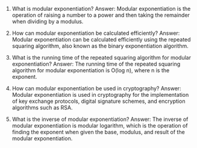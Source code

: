 

1. What is modular exponentiation?
Answer: Modular exponentiation is the operation of raising a number to a power and then taking the remainder when dividing by a modulus.

2. How can modular exponentiation be calculated efficiently?
Answer: Modular exponentiation can be calculated efficiently using the repeated squaring algorithm, also known as the binary exponentiation algorithm.

3. What is the running time of the repeated squaring algorithm for modular exponentiation?
Answer: The running time of the repeated squaring algorithm for modular exponentiation is O(log n), where n is the exponent.

4. How can modular exponentiation be used in cryptography?
Answer: Modular exponentiation is used in cryptography for the implementation of key exchange protocols, digital signature schemes, and encryption algorithms such as RSA.

5. What is the inverse of modular exponentiation?
Answer: The inverse of modular exponentiation is modular logarithm, which is the operation of finding the exponent when given the base, modulus, and result of the modular exponentiation.
